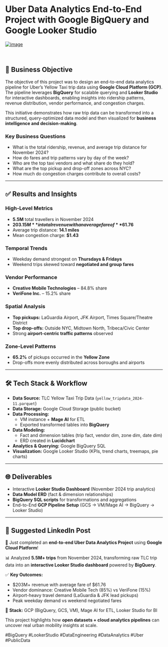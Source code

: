 # Uber Data Analytics End-to-End Project with Google BigQuery and Google Looker Studio

<a href="https://lookerstudio.google.com/reporting/432a79b8-781d-4081-94b3-33cfdb9444cb">
  
  ![image](https://github.com/user-attachments/assets/e2beafed-5bd9-42a4-be79-7a65230d4a8e)


</a>
<br>

## 📌 Business Objective  

The objective of this project was to design an end-to-end data analytics pipeline for Uber’s Yellow Taxi trip data using **Google Cloud Platform (GCP)**.  
The pipeline leverages **BigQuery** for scalable querying and **Looker Studio** for interactive dashboards, enabling insights into ridership patterns, revenue distribution, vendor performance, and congestion charges.  

This initiative demonstrates how raw trip data can be transformed into a structured, query-optimized data model and then visualized for **business intelligence and decision-making**.  

### Key Business Questions  
- What is the total ridership, revenue, and average trip distance for November 2024?  
- How do fares and trip patterns vary by day of the week?  
- Who are the top taxi vendors and what share do they hold?  
- What are the top pickup and drop-off zones across NYC?  
- How much do congestion charges contribute to overall costs?  

---

## ✅ Results and Insights  

### High-Level Metrics  
- **5.5M** total travellers in November 2024  
- **$203.15M** in total revenue with an average fare of **$61.76**  
- Average trip distance: **14.1 miles**  
- Mean congestion charge: **$1.43**  

### Temporal Trends  
- Weekday demand strongest on **Thursdays & Fridays**  
- Weekend trips skewed toward **negotiated and group fares**  

### Vendor Performance  
- **Creative Mobile Technologies** – 84.8% share  
- **VeriFone Inc.** – 15.2% share  

### Spatial Analysis  
- **Top pickups:** LaGuardia Airport, JFK Airport, Times Square/Theatre District  
- **Top drop-offs:** Outside NYC, Midtown North, Tribeca/Civic Center  
- Strong **airport-centric traffic patterns** observed  

### Zone-Level Patterns  
- **65.2%** of pickups occurred in the **Yellow Zone**  
- Drop-offs more evenly distributed across boroughs and airports  

---

## 🛠️ Tech Stack & Workflow  

- **Data Source:** TLC Yellow Taxi Trip Data (`yellow_tripdata_2024-11.parquet`)  
- **Data Storage:** Google Cloud Storage (public bucket)  
- **Data Processing:**  
  - VM instance + **Mage AI** for ETL  
  - Exported transformed tables into **BigQuery**  
- **Data Modeling:**  
  - Fact and dimension tables (trip fact, vendor dim, zone dim, date dim)  
  - ERD created in **Lucidchart**  
- **Analytics & Querying:** Google BigQuery SQL  
- **Visualization:** Google Looker Studio (KPIs, trend charts, treemaps, pie charts)  

---

## 🌐 Deliverables  

- Interactive **Looker Studio Dashboard** (November 2024 trip analytics)  
- **Data Model ERD** (fact & dimension relationships)  
- **BigQuery SQL scripts** for transformations and aggregations  
- End-to-End **GCP Pipeline Setup** (GCS → VM/Mage AI → BigQuery → Looker Studio)  

---

## 🔗 Suggested LinkedIn Post  

🚖 Just completed an **end-to-end Uber Data Analytics Project** using **Google Cloud Platform**!  

📊 Analyzed **5.5M+ trips** from November 2024, transforming raw TLC trip data into an **interactive Looker Studio dashboard** powered by **BigQuery**.  

✅ **Key Outcomes:**  
- $203M+ revenue with average fare of $61.76  
- Vendor dominance: Creative Mobile Tech (85%) vs VeriFone (15%)  
- Airport-heavy travel demand (LaGuardia & JFK lead pickups)  
- Peak weekday demand vs weekend negotiated fares  

🔧 **Stack:** GCP (BigQuery, GCS, VM), Mage AI for ETL, Looker Studio for BI  

This project highlights how **open datasets + cloud analytics pipelines** can uncover real urban mobility insights at scale.  

#BigQuery #LookerStudio #DataEngineering #DataAnalytics #Uber #PublicData  



